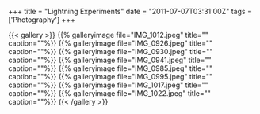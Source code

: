 +++
title = "Lightning Experiments"
date = "2011-07-07T03:31:00Z"
tags = ['Photography']
+++

{{< gallery >}} {{% galleryimage file="IMG_1012.jpeg" title=""
caption=""%}} {{% galleryimage file="IMG_0926.jpeg" title="" caption=""%}} {{%
galleryimage file="IMG_0930.jpeg" title="" caption=""%}} {{% galleryimage
file="IMG_0941.jpeg" title="" caption=""%}} {{% galleryimage
file="IMG_0985.jpeg" title="" caption=""%}} {{% galleryimage
file="IMG_0995.jpeg" title="" caption=""%}} {{% galleryimage
file="IMG_1017.jpeg" title="" caption=""%}} {{% galleryimage
file="IMG_1022.jpeg" title="" caption=""%}} {{< /gallery >}}

